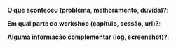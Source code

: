 <!-- Esse template vai nos ajudar a te ajudar! Use o modelo pra acelerar o processo de resposta. -->

**O que aconteceu (problema, melhoramento, dúvida)?**:
<!-- Resposta aqui. -->

**Em qual parte do workshop (capítulo, sessão, url)?**:
<!-- Resposta aqui. -->

**Alguma informação complementar (log, screenshot)?**:
<!-- Se tiver algum log, tente usar a formatação de log. -->
<!-- Se tiver alguma imagem, hospede sua imagem em https://imgur.com. -->
